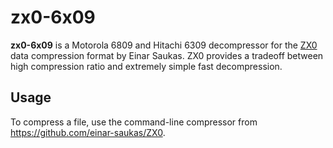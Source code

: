 # zx0-6x09

**zx0-6x09** is a Motorola 6809 and Hitachi 6309 decompressor for the [ZX0](https://github.com/einar-saukas/ZX0) data
compression format by Einar Saukas. ZX0 provides a tradeoff between high compression ratio
and extremely simple fast decompression.

## Usage

To compress a file, use the command-line compressor from https://github.com/einar-saukas/ZX0.

